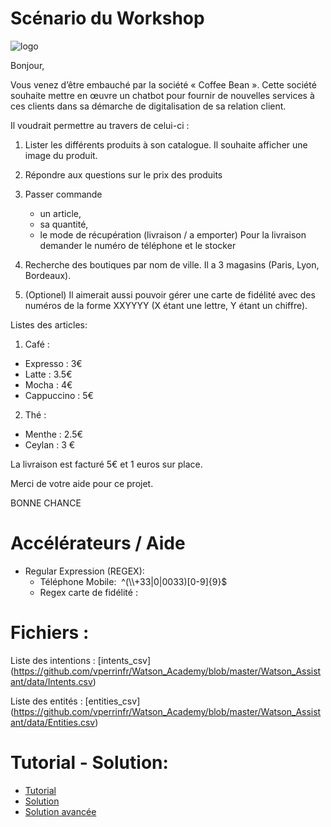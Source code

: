 # Scénario du Workshop

![logo](https://github.com/vperrinfr/Watson_Academy/blob/master/pictures/logo.jpg)

Bonjour,

Vous venez d’être embauché par la société « Coffee Bean ». Cette société souhaite mettre en œuvre un chatbot pour fournir de nouvelles services à ces clients dans sa démarche de digitalisation de sa relation client.

Il voudrait permettre au travers de celui-ci :
1. Lister les différents produits à son catalogue. Il souhaite afficher une image du produit.
2. Répondre aux questions sur le prix des produits
3. Passer commande 
    - un article, 
    - sa quantité,
    - le mode de récupération (livraison / a emporter)
Pour la livraison demander le numéro de téléphone et le stocker
4. Recherche des boutiques par nom de ville. Il a 3 magasins (Paris, Lyon, Bordeaux).

5. (Optionel) Il aimerait aussi pouvoir gérer une carte de fidélité avec des numéros de la forme XXYYYY (X étant une lettre, Y étant un chiffre).

Listes des articles:
1. Café :
- Expresso : 3€
- Latte : 3.5€
- Mocha : 4€
- Cappuccino : 5€

2. Thé :
- Menthe : 2.5€
- Ceylan : 3 €

La livraison est facturé 5€ et 1 euros sur place.

Merci de votre aide pour ce projet.

BONNE CHANCE

# Accélérateurs / Aide

- Regular Expression (REGEX): 
    - Téléphone Mobile:  ^(\\\\+33|0|0033)[0-9]{9}$
    - Regex carte de fidélité :

# Fichiers : 
Liste des intentions : [intents_csv] (https://github.com/vperrinfr/Watson_Academy/blob/master/Watson_Assistant/data/Intents.csv)

Liste des entités : [entities_csv] (https://github.com/vperrinfr/Watson_Academy/blob/master/Watson_Assistant/data/Entities.csv)

# Tutorial - Solution:

- [Tutorial](https://github.com/vperrinfr/Watson_Academy/blob/master/Watson_Assistant/tutorial.md)
- [Solution](https://github.com/vperrinfr/Watson_Academy/blob/master/Watson_Assistant/data/Coffee_Shop.json)
- [Solution avancée](https://github.com/vperrinfr/Watson_Academy/blob/master/Watson_Assistant/data/Coffee_Shop.json)









